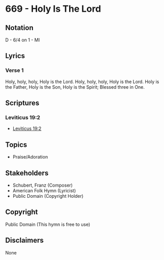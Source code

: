 # 669 - Holy Is The Lord

## Notation

D - 6/4 on 1 - MI

## Lyrics

### Verse 1

Holy, holy, holy, Holy is the Lord. Holy, holy, holy, Holy is the Lord. Holy is the Father, Holy is the Son, Holy is the Spirit; Blessed three in One.


## Scriptures

### Leviticus 19:2

- [Leviticus 19:2](https://www.biblegateway.com/passage/?search=Leviticus%2019%3A2)


## Topics

- Praise/Adoration

## Stakeholders

- Schubert, Franz (Composer)
- American Folk Hymn (Lyricist)
- Public Domain (Copyright Holder)

## Copyright

Public Domain
(This hymn is free to use)

## Disclaimers

None

